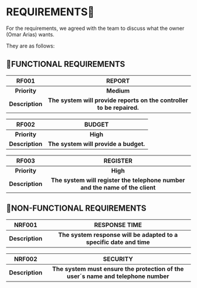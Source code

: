 # REQUIREMENTS📃

For the requirements, we agreed with the team to discuss what the owner (Omar Arias) wants.

They are as follows:



## 🔹FUNCTIONAL REQUIREMENTS

|      RF001      |                            REPORT                            |
| :-------------: | :----------------------------------------------------------: |
|  **Priority**   |                          **Medium**                          |
| **Description** | **The system will provide reports on the controller to be repaired.** |

|      RF002      |                BUDGET                 |
| :-------------: | :-----------------------------------: |
|  **Priority**   |               **High**                |
| **Description** | **The system will provide a budget.** |

|      RF003      |                           REGISTER                           |
| :-------------: | :----------------------------------------------------------: |
|  **Priority**   |                           **High**                           |
| **Description** | **The system will register the telephone number and the name of the client** |



## 🔹NON-FUNCTIONAL REQUIREMENTS

|     NRF001      |                        RESPONSE TIME                         |
| :-------------: | :----------------------------------------------------------: |
| **Description** | **The system response will be adapted to a specific date and time** |

|     NRF002      |                           SECURITY                           |
| :-------------: | :----------------------------------------------------------: |
| **Description** | **The system must ensure the protection of the user´s name and telephone number** |

